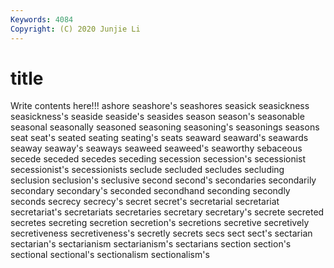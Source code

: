 ```yaml
---
Keywords: 4084
Copyright: (C) 2020 Junjie Li
---
```


# title

Write contents here!!!
ashore 
seashore's 
seashores 
seasick
seasickness 
seasickness's 
seaside 
seaside's 
seasides 
season 
season's 
seasonable 
seasonal 
seasonally
seasoned 
seasoning 
seasoning's 
seasonings 
seasons 
seat 
seat's 
seated 
seating 
seating's
seats 
seaward 
seaward's 
seawards 
seaway 
seaway's 
seaways 
seaweed 
seaweed's 
seaworthy
sebaceous 
secede 
seceded 
secedes 
seceding 
secession 
secession's 
secessionist 
secessionist's 
secessionists
seclude 
secluded 
secludes 
secluding 
seclusion 
seclusion's 
seclusive 
second 
second's 
secondaries
secondarily 
secondary 
secondary's 
seconded 
secondhand 
seconding 
secondly 
seconds 
secrecy 
secrecy's
secret 
secret's 
secretarial 
secretariat 
secretariat's 
secretariats 
secretaries 
secretary 
secretary's 
secrete
secreted 
secretes 
secreting 
secretion 
secretion's 
secretions 
secretive 
secretively 
secretiveness 
secretiveness's
secretly 
secrets 
secs 
sect 
sect's 
sectarian 
sectarian's 
sectarianism 
sectarianism's 
sectarians
section 
section's 
sectional 
sectional's 
sectionalism 
sectionalism's 

